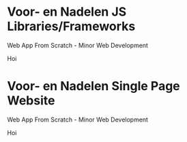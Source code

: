 # Voor- en Nadelen JS Libraries/Frameworks
Web App From Scratch - Minor Web Development

Hoi

# Voor- en Nadelen Single Page Website
Web App From Scratch - Minor Web Development

Hoi
